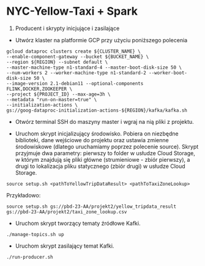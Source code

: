 # NYC-Yellow-Taxi + Spark

1. Producent i skrypty inicjujące i zasilające

- Utwórz klaster na platformie GCP przy użyciu poniższego polecenia
```shell
gcloud dataproc clusters create ${CLUSTER_NAME} \
--enable-component-gateway --bucket ${BUCKET_NAME} \
--region ${REGION} --subnet default \
--master-machine-type n1-standard-4 --master-boot-disk-size 50 \
--num-workers 2 --worker-machine-type n1-standard-2 --worker-boot-disk-size 50 \
--image-version 2.1-debian11 --optional-components FLINK,DOCKER,ZOOKEEPER \
--project ${PROJECT_ID} --max-age=3h \
--metadata "run-on-master=true" \
--initialization-actions \
gs://goog-dataproc-initialization-actions-${REGION}/kafka/kafka.sh
```

- Otwórz terminal SSH do maszyny master i wgraj na nią pliki z projektu.

- Uruchom skrypt inicjalizujący środowisko. Pobiera on niezbędne biblioteki, dane wejściowe do projektu
oraz ustawia zmienne środowiskowe (dlatego uruchamiamy poprzez polecenie source).
Skrypt przyjmuje dwa parametry: pierwszy to folder w usłudze Cloud Storage,
w którym znajdują się pliki główne (strumieniowe - zbiór pierwszy),
a drugi to lokalizacja pliku statycznego (zbiór drugi) w usłudze Cloud Storage.

```shell
source setup.sh <pathToYellowTripDataResult> <pathToTaxiZoneLookup>
```
Przykładowo:
```shell
source setup.sh gs://pbd-23-AA/projekt2/yellow_tripdata_result gs://pbd-23-AA/projekt2/taxi_zone_lookup.csv
```

- Uruchom skrypt tworzący tematy źródłowe Kafki.
```shell
./manage-topics.sh up
```

- Uruchom skrypt zasilający temat Kafki. 
```shell
./run-producer.sh
```